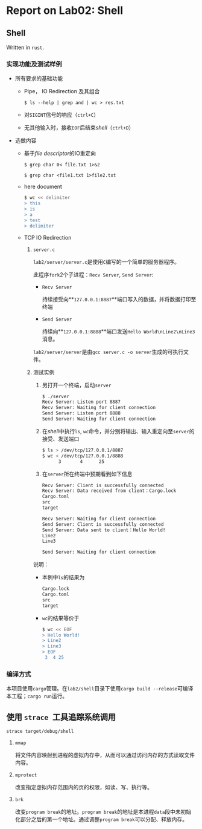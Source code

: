 # Report on Lab02: Shell

## Shell

Written in `rust`.  

### 实现功能及测试样例

* 所有要求的基础功能

  * Pipe， IO Redirection 及其组合

    `$ ls --help | grep and | wc > res.txt`

  * 对`SIGINT`信号的响应（`ctrl+C`）

  * 无其他输入时，接收`EOF`后结束*shell*（`ctrl+D`）

* 选做内容

  * 基于*file descriptor*的IO重定向

    `$ grep char 0< file.txt 1>&2`

    `$ grep char <file1.txt 1>file2.txt`

  * here document

    ```bash
    $ wc << delimiter
    > this
    > is
    > a
    > test
    > delimiter
    ```
    
  * TCP IO Redirection
  
    1. `server.c`
  
       `lab2/server/server.c`是使用`C`编写的一个简单的服务器程序。
  
       此程序`fork`2个子进程：`Recv Server`, `Send Server`: 
  
       * `Recv Server`
  
         持续接受向**`127.0.0.1:8887`**端口写入的数据，并将数据打印至终端
  
       * `Send Server`
  
         持续向**`127.0.0.1:8888`**端口发送`Hello World\nLine2\nLine3`消息。
    
       `lab2/server/server`是由`gcc server.c -o server`生成的可执行文件。
    
    2. 测试实例
    
       1. 另打开一个终端，启动`server`
  
          ```bash
          $ ./server
          Recv Server: Listen port 8887
          Recv Server: Waiting for client connection
          Send Server: Listen port 8888
          Send Server: Waiting for client connection
          ```
  
       2. 在*shell*中执行`ls`, `wc`命令，并分别将输出、输入重定向至`server`的接受、发送端口
  
           ```bash
           $ ls > /dev/tcp/127.0.0.1/8887
           $ wc < /dev/tcp/127.0.0.1/8888
                 3       4      25
           ```
    
       3. 在`server`所在终端中预期看到如下信息
    
           ```bash
           Recv Server: Client is successfully connected
           Recv Server: Data received from client：Cargo.lock
           Cargo.toml
           src
           target
           
           Recv Server: Waiting for client connection
           Send Server: Client is successfully connected
           Send Server: Data sent to client：Hello World!
           Line2
           Line3
           
           Send Server: Waiting for client connection
           ```
       
       说明：
       
       * 本例中`ls`的结果为
       
         ```bash
         Cargo.lock
         Cargo.toml
         src
         target
         ```
       
       * `wc`的结果等价于
       
         ```bash
         $ wc << EOF
         > Hello World!
         > Line2
         > Line3
         > EOF
          3  4 25
         ```

### 编译方式

本项目使用`cargo`管理。在`lab2/shell`目录下使用`cargo build --release`可编译本工程；`cargo run`运行。

## 使用 `strace `工具追踪系统调用

`strace target/debug/shell`

1. `mmap`

   将文件内容映射到进程的虚拟内存中，从而可以通过访问内存的方式读取文件内容。

2. `mprotect`

   改变指定虚拟内存范围内的页的权限，如读、写、执行等。

3. `brk`

   改变`program break`的地址。`program break`的地址是本进程`data`段中未初始化部分之后的第一个地址。通过调整`program break`可以分配、释放内存。
